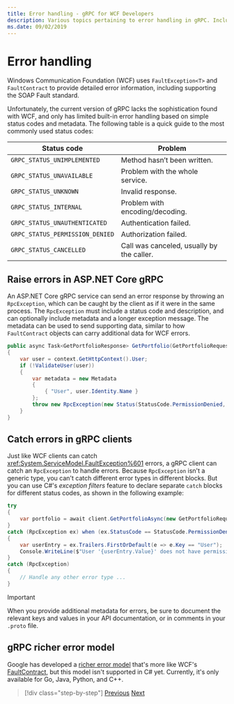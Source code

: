 ```yaml
---
title: Error handling - gRPC for WCF Developers
description: Various topics pertaining to error handling in gRPC. Includes a table of the most commonly used status codes.
ms.date: 09/02/2019
---
```


# Error handling

Windows Communication Foundation (WCF) uses `FaultException<T>` and `FaultContract` to provide detailed error information, including supporting the SOAP Fault standard.

Unfortunately, the current version of gRPC lacks the sophistication found with WCF, and only has limited built-in error handling based on simple status codes and metadata. The following table is a quick guide to the most commonly used status codes:

| Status code | Problem |
| ----------- | ------- |
| `GRPC_STATUS_UNIMPLEMENTED` | Method hasn’t been written. |
| `GRPC_STATUS_UNAVAILABLE` | Problem with the whole service. |
| `GRPC_STATUS_UNKNOWN` | Invalid response. |
| `GRPC_STATUS_INTERNAL` | Problem with encoding/decoding. |
| `GRPC_STATUS_UNAUTHENTICATED` | Authentication failed. |
| `GRPC_STATUS_PERMISSION_DENIED` | Authorization failed. |
| `GRPC_STATUS_CANCELLED` | Call was canceled, usually by the caller. |

## Raise errors in ASP.NET Core gRPC

An ASP.NET Core gRPC service can send an error response by throwing an `RpcException`, which can be caught by the client as if it were in the same process. The `RpcException` must include a status code and description, and can optionally include metadata and a longer exception message. The metadata can be used to send supporting data, similar to how `FaultContract` objects can carry additional data for WCF errors.

```csharp
public async Task<GetPortfolioResponse> GetPortfolio(GetPortfolioRequest request, ServerCallContext context)
{
    var user = context.GetHttpContext().User;
    if (!ValidateUser(user))
    {
        var metadata = new Metadata
        {
            { "User", user.Identity.Name }
        };
        throw new RpcException(new Status(StatusCode.PermissionDenied, "Permission denied"), metadata);
    }
}
```

## Catch errors in gRPC clients

Just like WCF clients can catch <xref:System.ServiceModel.FaultException%601> errors, a gRPC client can catch an `RpcException` to handle errors. Because `RpcException` isn't a generic type, you can't catch different error types in different blocks. But you can use C#'s *exception filters* feature to declare separate `catch` blocks for different status codes, as shown in the following example:

```csharp
try
{
    var portfolio = await client.GetPortfolioAsync(new GetPortfolioRequest { Id = id });
}
catch (RpcException ex) when (ex.StatusCode == StatusCode.PermissionDenied)
{
    var userEntry = ex.Trailers.FirstOrDefault(e => e.Key == "User");
    Console.WriteLine($"User '{userEntry.Value}' does not have permission to view this portfolio.");
}
catch (RpcException)
{
    // Handle any other error type ...
}
```

> [!IMPORTANT]
> When you provide additional metadata for errors, be sure to document the relevant keys and values in your API documentation, or in comments in your `.proto` file.

## gRPC richer error model

Google has developed a [richer error model](https://cloud.google.com/apis/design/errors#error_model) that's more like WCF's [FaultContract](xref:System.ServiceModel.FaultContractAttribute), but this model isn't supported in C# yet. Currently, it's only available for Go, Java, Python, and C++.

>[!div class="step-by-step"]
>[Previous](metadata.md)
>[Next](ws-protocols.md)
